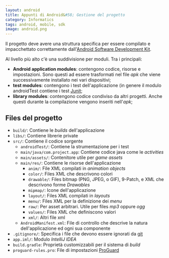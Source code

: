 ```yaml
---
layout: android
title: Appunti di Android&#58; Gestione del progetto
category: Informatics
tags: android, mobile, sdk 
image: android.png
---
```

Il progetto deve avere una struttura specifica per essere compilato e impacchettato correttamente dall'[Android Software Development Kit](http://developer.android.com/sdk/index.html).

Al livello più alto c'è una suddivisione per moduli. Tra i principali:

* **Android application modules**: contengono codice, risorse e impostazioni. Sono questi ad essere trasformati nel file *apk* che viene successivamente installato nei vari dispositivi;
* **test modules**: contengono i test dell'applicazione (in genere il modulo androidTest contiene i test [Junit](http://junit.org);
* **library modules**: contengono codice condiviso da altri progetti. Anche questi durante la compilazione vengono inseriti nell'*apk*;

## Files del progetto

* `build/`: Contiene le *builds* dell'applicazione
* `libs/`: Contiene librerie private
* `src/`: Contiene il codice sorgente
  * `androidTest/`: Contiene la strumentazione per i test
  * `main/java/com.project.app`: Contiene codice java come le *activities*
  * `main/assets/`: Contenitore utile per *game assets*
  * `main/res/`: Contiene le risorse dell'applicazione
    * `anim/`: File XML compilati in *animation objects*
    * `color/`: Files XML che descrivono colori
    * `drawable/`: Files bitmap (PNG, JPEG, o GIF), 9-Patch, e XML  che descrivono forme *Drawables*
    * `mipmap/`: Icone dell'applicazione
    * `layout/`: Files XML compilati in *layouts*
    * `menu/`: Files XML per la definizione dei *menu*
    * `raw/`: Per asset arbitrari. Utile per files *mp3* oppure *ogg*
    * `values/`: Files XML che definiscono valori
    * `xml/`: Altri file xml
  * `AndroidManifest.xml`: File di controllo che descrive la natura dell'applicazione ed ogni sua componente
* `.gitignore/`: Specifica i file che devono essere ignorati da [git](https://git-scm.com)
* `app.iml/`: Modulo *IntelliJ IDEA*
* `build.gradle`: Proprietà customizzabili per il sistema di *build*
* `proguard-rules.pro`: File di impostazioni [ProGuard](http://proguard.sourceforge.net)
